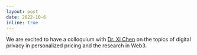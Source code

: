 ```yaml
---
layout: post
date: 2022-10-6
inline: true
---
```



We are excited to have a colloquium with [Dr. Xi Chen](https://www.stern.nyu.edu/faculty/bio/xi-chen) on the topics of digital privacy in personalized pricing and the research in Web3.

<!-- We are excited to release [**causal-learn**](https://causal-learn.readthedocs.io/en/latest/), a Python package for 
causal discovery! -->